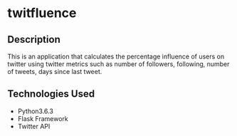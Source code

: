 # twitfluence
## Description
This is an application that calculates the percentage influence of users on twitter using twitter metrics such as
number of followers, following, number of tweets, days since last tweet.
## Technologies Used
* Python3.6.3
* Flask Framework
* Twitter API
